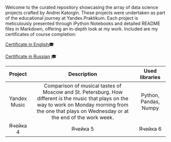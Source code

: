 Welcome to the curated repository showcasing the array of data science projects crafted by Andrei Katorgin. These projects were undertaken as part of the educational journey at Yandex.Praktikum. Each project is meticulously presented through iPython Notebooks and detailed README files in Markdown, offering an in-depth look at my work.
Included are my certificates of course completion:

[Certificate in English](https://drive.google.com/file/d/14YQP3exP0MKo47_HjERA-fAgeOWGLzgf/view?usp=sharing)🎓

[Certificate in Russian](https://drive.google.com/file/d/1tskwJw96IHpEaA2sc83BniWdWzKhZedq/view?usp=sharing) 🎓

| Project | Description | Used libraries |		
|:-------------:|:-------------:|:-------------:|
| Yandex Music    |Comparison of musical tastes of Moscow and St. Petersburg. How different is the music that plays on the way to work on Monday morning from the one that plays on Wednesday or at the end of the work week.    | Python, Pandas, Numpy    |
| Ячейка 4    | Ячейка 5    | Ячейка 6    |


		

